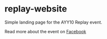 # replay-website

Simple landing page for the AYY10 Replay event.

Read more about the event on [Facebook](https://www.facebook.com/events/2438577979737483/)
